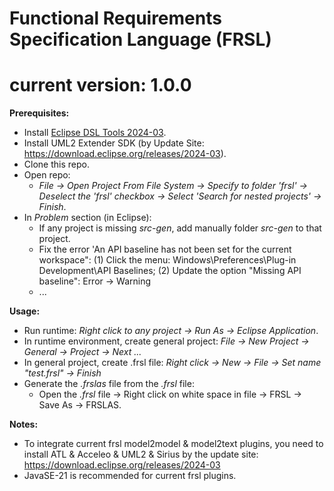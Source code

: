 # Functional Requirements Specification Language (FRSL)
# current version: 1.0.0

**Prerequisites:**
- Install [Eclipse DSL Tools 2024-03](https://www.eclipse.org/downloads/packages/release/2024-03/r/eclipse-ide-java-and-dsl-developers).
- Install UML2 Extender SDK (by Update Site: https://download.eclipse.org/releases/2024-03). 
- Clone this repo.
- Open repo: 
  - *File -> Open Project From File System -> Specify to folder 'frsl' -> Deselect the 'frsl' checkbox -> Select 'Search for nested projects' -> Finish*.
- In *Problem* section (in Eclipse):
  - If any project is missing *src-gen*, add manually folder *src-gen* to that project.
  - Fix the error 'An API baseline has not been set for the current workspace": (1) Click the menu: Windows\Preferences\Plug-in Development\API Baselines; (2) Update the option "Missing API baseline": Error -> Warning
  - ...
   
**Usage\:**

- Run runtime: *Right click to any project -> Run As -> Eclipse Application*.
- In runtime environment, create general project: *File -> New Project -> General -> Project -> Next ...*
- In general project, create .frsl file: *Right click -> New -> File -> Set name "test.frsl" -> Finish*
- Generate the *.frslas* file from the *.frsl* file:
  - Open the *.frsl* file -> Right click on white space in file -> FRSL -> Save As -> FRSLAS.

**Notes:**

- To integrate current frsl model2model & model2text plugins, you need to install ATL & Acceleo & UML2 & Sirius by the update site: https://download.eclipse.org/releases/2024-03
- JavaSE-21 is recommended for current frsl plugins.
